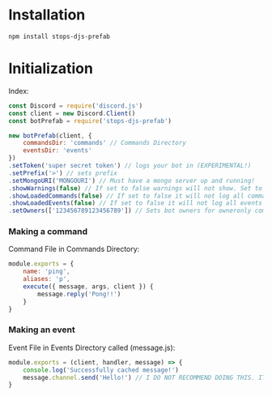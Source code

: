 # Installation
`npm install stops-djs-prefab`
# Initialization
Index: 
```js
const Discord = require('discord.js')
const client = new Discord.Client()
const botPrefab = require('stops-djs-prefab')

new botPrefab(client, {
    commandsDir: 'commands' // Commands Directory
    eventsDir: 'events'
})
.setToken('super secret token') // logs your bot in (EXPERIMENTAL!)
.setPrefix('>') // sets prefix
.setMongoURI('MONGOURI') // Must have a mongo server up and running!
.showWarnings(false) // If set to false warnings will not show. Set to true by default.
.showLoadedCommands(false) // If set to false it will not log all commands that were successfully loaded. Set to true by default.
.showLoadedEvents(false) // If set to false it will not log all events that were successfully loaded. Set to true by default.
.setOwners(['123456789123456789']) // Sets bot owners for owneronly commands.
```
### Making a command
Command File in Commands Directory: 
```js
module.exports = {
    name: 'ping',
    aliases: 'p',
    execute({ message, args, client }) {
        message.reply('Pong!!')
    }
}
```
### Making an event
Event File in Events Directory called (message.js): 
```js
module.exports = (client, handler, message) => {
    console.log('Successfully cached message!')
    message.channel.send('Hello!') // I DO NOT RECOMMEND DOING THIS. IT WILL LEAD TO RATE LIMITS (if there is a very active chat) AND/OR CONFUSION IN ALL PARTIES.
}
```
